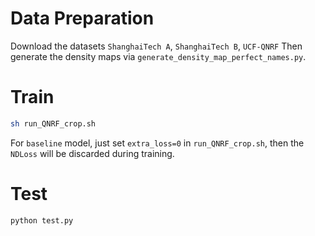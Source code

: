 # Data Preparation
Download the datasets `ShanghaiTech A`, `ShanghaiTech B`, `UCF-QNRF`
Then generate the density maps via `generate_density_map_perfect_names.py`.

# Train
```bash
sh run_QNRF_crop.sh
```

For `baseline` model, just set `extra_loss=0` in `run_QNRF_crop.sh`, then the `NDLoss` will be discarded during training.

# Test
`python test.py`
